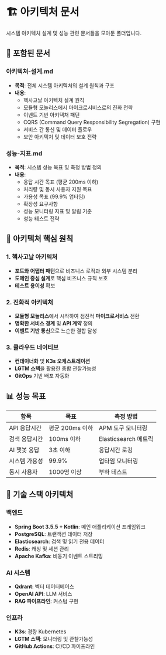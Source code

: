 # 🏗️ 아키텍처 문서

시스템 아키텍처 설계 및 성능 관련 문서들을 모아둔 폴더입니다.

## 📁 포함된 문서

### 아키텍처-설계.md
- **목적**: 전체 시스템 아키텍처의 설계 원칙과 구조
- **내용**:
  - 헥사고날 아키텍처 설계 원칙
  - 모듈형 모놀리스에서 마이크로서비스로의 진화 전략
  - 이벤트 기반 아키텍처 패턴
  - CQRS (Command Query Responsibility Segregation) 구현
  - 서비스 간 통신 및 데이터 플로우
  - 보안 아키텍처 및 데이터 보호 전략

### 성능-지표.md
- **목적**: 시스템 성능 목표 및 측정 방법 정의
- **내용**:
  - 응답 시간 목표 (평균 200ms 이하)
  - 처리량 및 동시 사용자 지원 목표
  - 가용성 목표 (99.9% 업타임)
  - 확장성 요구사항
  - 성능 모니터링 지표 및 알림 기준
  - 성능 테스트 전략

## 🎯 아키텍처 핵심 원칙

### 1. 헥사고날 아키텍처
- **포트와 어댑터 패턴**으로 비즈니스 로직과 외부 시스템 분리
- **도메인 중심 설계**로 핵심 비즈니스 규칙 보호
- **테스트 용이성** 확보

### 2. 진화적 아키텍처
- **모듈형 모놀리스**에서 시작하여 점진적 **마이크로서비스** 전환
- **명확한 서비스 경계** 및 **API 계약** 정의
- **이벤트 기반 통신**으로 느슨한 결합 달성

### 3. 클라우드 네이티브
- **컨테이너화** 및 **K3s 오케스트레이션**
- **LGTM 스택**을 활용한 종합 관찰가능성
- **GitOps** 기반 배포 자동화

## 📊 성능 목표

| 항목 | 목표 | 측정 방법 |
|------|------|-----------|
| API 응답시간 | 평균 200ms 이하 | APM 도구 모니터링 |
| 검색 응답시간 | 100ms 이하 | Elasticsearch 메트릭 |
| AI 챗봇 응답 | 3초 이하 | 응답시간 로깅 |
| 시스템 가용성 | 99.9% | 업타임 모니터링 |
| 동시 사용자 | 1000명 이상 | 부하 테스트 |

## 🔧 기술 스택 아키텍처

### 백엔드
- **Spring Boot 3.5.5 + Kotlin**: 메인 애플리케이션 프레임워크
- **PostgreSQL**: 트랜잭션 데이터 저장
- **Elasticsearch**: 검색 및 읽기 전용 데이터
- **Redis**: 캐싱 및 세션 관리
- **Apache Kafka**: 비동기 이벤트 스트리밍

### AI 시스템
- **Qdrant**: 벡터 데이터베이스
- **OpenAI API**: LLM 서비스
- **RAG 파이프라인**: 커스텀 구현

### 인프라
- **K3s**: 경량 Kubernetes
- **LGTM 스택**: 모니터링 및 관찰가능성
- **GitHub Actions**: CI/CD 파이프라인